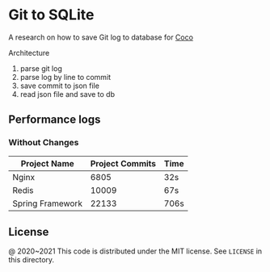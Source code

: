 # Git to SQLite

A research on how to save Git log to database for [Coco](https://github.com/inherd/coco)

Architecture

1. parse git log
2. parse log by line to commit
3. save commit to json file
4. read json file and save to db

## Performance logs

### Without Changes

| Project Name     | Project Commits | Time   |
|------------------|-----------------|--------|
| Nginx            | 6805            | 32s    |
| Redis            | 10009           | 67s    |
| Spring Framework | 22133           | 706s   |


License
---

@ 2020~2021 This code is distributed under the MIT license. See `LICENSE` in this directory.
